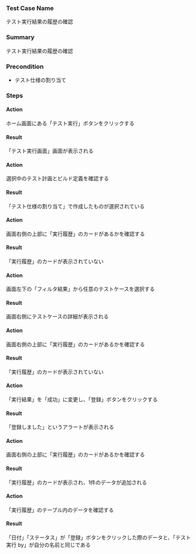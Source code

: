 ### Test Case Name
テスト実行結果の履歴の確認

### Summary
テスト実行結果の履歴の確認

### Precondition
* テスト仕様の割り当て

### Steps

#### Action
ホーム画面にある「テスト実行」ボタンをクリックする
#### Result
「テスト実行画面」画面が表示される

#### Action
選択中のテスト計画とビルド定義を確認する
#### Result
「テスト仕様の割り当て」で作成したものが選択されている

#### Action
画面右側の上部に「実行履歴」のカードがあるかを確認する
#### Result
「実行履歴」のカードが表示されていない

#### Action
画面左下の「フィルタ結果」から任意のテストケースを選択する
#### Result
画面右側にテストケースの詳細が表示される

#### Action
画面右側の上部に「実行履歴」のカードがあるかを確認する
#### Result
「実行履歴」のカードが表示されていない

#### Action
「実行結果」を「成功」に変更し、「登録」ボタンをクリックする
#### Result
「登録しました」というアラートが表示される

#### Action
画面右側の上部に「実行履歴」のカードがあるかを確認する
#### Result
「実行履歴」のカードが表示され、1件のデータが追加される  

#### Action
「実行履歴」のテーブル内のデータを確認する
#### Result
「日付」「ステータス」が「登録」ボタンをクリックした際のデータと、「テスト実行 by」が自分の名前と同じである
